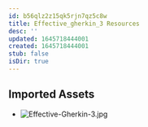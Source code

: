 ```yaml
---
id: b56qlz2z15qk5rjn7qz5c8w
title: Effective_gherkin_3 Resources
desc: ''
updated: 1645718444001
created: 1645718444001
stub: false
isDir: true
---
```

## Imported Assets
- ![Effective-Gherkin-3.jpg](/assets/effective-gherkin-3-9on44kjbnpy3.jpg)
